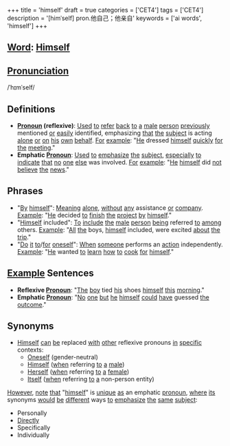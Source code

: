 +++
title = 'himself'
draft = true
categories = ['CET4']
tags = ['CET4']
description = '[himˈself] pron.他自己；他亲自'
keywords = ['ai words', 'himself']
+++

## [Word](/post/word/): [Himself](/post/himself/)

## [Pronunciation](/post/pronunciation/)
/ˈhɪmˈself/

## Definitions
- **[Pronoun](/post/pronoun/) (reflexive)**: [Used](/post/used/) [to](/post/to/) [refer](/post/refer/) [back](/post/back/) [to](/post/to/) [a](/post/a/) [male](/post/male/) [person](/post/person/) [previously](/post/previously/) mentioned [or](/post/or/) [easily](/post/easily/) identified, emphasizing [that](/post/that/) [the](/post/the/) [subject](/post/subject/) is acting [alone](/post/alone/) [or](/post/or/) [on](/post/on/) [his](/post/his/) [own](/post/own/) [behalf](/post/behalf/). [For](/post/for/) [example](/post/example/): "[He](/post/he/) dressed [himself](/post/himself/) [quickly](/post/quickly/) [for](/post/for/) [the](/post/the/) [meeting](/post/meeting/)."
- **Emphatic [Pronoun](/post/pronoun/)**: [Used](/post/used/) [to](/post/to/) [emphasize](/post/emphasize/) [the](/post/the/) [subject](/post/subject/), [especially](/post/especially/) [to](/post/to/) [indicate](/post/indicate/) [that](/post/that/) [no](/post/no/) [one](/post/one/) [else](/post/else/) was involved. [For](/post/for/) [example](/post/example/): "[He](/post/he/) [himself](/post/himself/) did [not](/post/not/) [believe](/post/believe/) [the](/post/the/) [news](/post/news/)."
  
## Phrases
- "[By](/post/by/) [himself](/post/himself/)": [Meaning](/post/meaning/) [alone](/post/alone/), [without](/post/without/) [any](/post/any/) assistance [or](/post/or/) [company](/post/company/). [Example](/post/example/): "[He](/post/he/) decided [to](/post/to/) [finish](/post/finish/) [the](/post/the/) [project](/post/project/) [by](/post/by/) [himself](/post/himself/)."
- "[Himself](/post/himself/) included": [To](/post/to/) [include](/post/include/) [the](/post/the/) [male](/post/male/) [person](/post/person/) [being](/post/being/) referred [to](/post/to/) [among](/post/among/) others. [Example](/post/example/): "[All](/post/all/) [the](/post/the/) boys, [himself](/post/himself/) included, were excited [about](/post/about/) [the](/post/the/) [trip](/post/trip/)."
- "[Do](/post/do/) [it](/post/it/) [to](/post/to/)/[for](/post/for/) [oneself](/post/oneself/)": [When](/post/when/) [someone](/post/someone/) performs an [action](/post/action/) independently. [Example](/post/example/): "[He](/post/he/) wanted [to](/post/to/) [learn](/post/learn/) [how](/post/how/) [to](/post/to/) [cook](/post/cook/) [for](/post/for/) [himself](/post/himself/)."

## [Example](/post/example/) Sentences
- **Reflexive [Pronoun](/post/pronoun/)**: "[The](/post/the/) [boy](/post/boy/) tied [his](/post/his/) shoes [himself](/post/himself/) [this](/post/this/) [morning](/post/morning/)."
- **Emphatic [Pronoun](/post/pronoun/)**: "[No](/post/no/) [one](/post/one/) [but](/post/but/) [he](/post/he/) [himself](/post/himself/) [could](/post/could/) [have](/post/have/) guessed [the](/post/the/) [outcome](/post/outcome/)."

## Synonyms
- [Himself](/post/himself/) [can](/post/can/) [be](/post/be/) replaced [with](/post/with/) [other](/post/other/) reflexive pronouns [in](/post/in/) [specific](/post/specific/) contexts:
  - [Oneself](/post/oneself/) (gender-neutral)
  - [Himself](/post/himself/) ([when](/post/when/) referring [to](/post/to/) [a](/post/a/) [male](/post/male/))
  - [Herself](/post/herself/) ([when](/post/when/) referring [to](/post/to/) [a](/post/a/) [female](/post/female/))
  - [Itself](/post/itself/) ([when](/post/when/) referring [to](/post/to/) [a](/post/a/) non-person entity)

[However](/post/however/), [note](/post/note/) [that](/post/that/) "[himself](/post/himself/)" is [unique](/post/unique/) [as](/post/as/) an emphatic [pronoun](/post/pronoun/), [where](/post/where/) [its](/post/its/) synonyms [would](/post/would/) [be](/post/be/) [different](/post/different/) ways [to](/post/to/) [emphasize](/post/emphasize/) [the](/post/the/) [same](/post/same/) [subject](/post/subject/):
- Personally
- [Directly](/post/directly/)
- Specifically
- Individually
